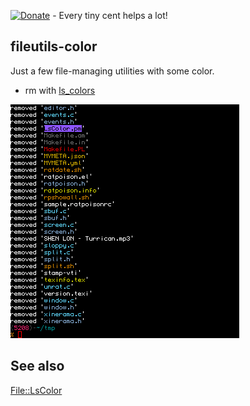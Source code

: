 [![Donate](https://img.shields.io/badge/Donate-PayPal-green.svg)](https://www.paypal.com/cgi-bin/webscr?cmd=_donations&business=65SFZJ25PSKG8&currency_code=SEK&source=url) - Every tiny cent helps a lot!

fileutils-color
--------------

Just a few file-managing utilities with some color.

* rm with [ls_colors](https://github.com/trapd00r/LS_COLORS)

![image](/extra/rmc.png)



See also
--------

[File::LsColor](https://github.com/trapd00r/File-LsColor)
